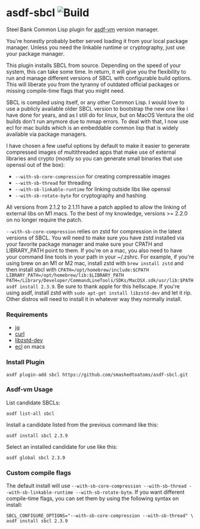 # asdf-sbcl ![Build](https://github.com/smashedtoatoms/asdf-sbcl/workflows/Build/badge.svg?branch=main)

Steel Bank Common Lisp plugin for [asdf-vm](https://github.com/asdf-vm/asdf)
version manager.

You're honestly probably better served loading it from your local
package manager.  Unless you need the linkable runtime or cryptography,
just use your package manager.

This plugin installs SBCL from source. Depending on the speed of your
system, this can take some time. In return, it will give you the
flexibility to run and manage different versions of SBCL with
configurable build options. This will liberate you from the tyranny of
outdated official packages or missing compile-time flags that you might
need.

SBCL is compiled using itself, or any other Common Lisp.  I would love
to use a publicly available older SBCL version to bootstrap the new one
like i have done for years, and as I still do for linux, but on MacOS
Ventura the old builds don't run anymore due to mmap errors.  To deal
with that, I now use ecl for mac builds which is an embeddable common
lisp that is widely available via package managers.

I have chosen a few useful options by default to make it easier to
generate compressed images of multithreaded apps that make use of
external libraries and crypto (mostly so you can generate small binaries
that use openssl out of the box):

- `--with-sb-core-compression` for creating compressable images
- `--with-sb-thread` for threading
- `--with-sb-linkable-runtime` for linking outside libs like openssl
- `--with-sb-rotate-byte` for cryptography and hashing

All versions from 2.1.2 to 2.1.11 have a patch applied to allow the
linking of external libs on M1 macs. To the best of my knowledge,
versions >= 2.2.0 on no longer require the patch.

`--with-sb-core-compression` relies on zstd for compression in the
latest versions of SBCL. You will need to make sure you have zstd
installed via your favorite package manager and make sure your CPATH and
LIBRARY_PATH point to them. If you're on a mac, you also need to have
your command line tools in your path in your ~/.zshrc. For example, if
you're using brew on an M1 or M2 mac, install zstd with `brew install zstd` and then install sbcl with `CPATH=/opt/homebrew/include:$CPATH LIBRARY_PATH=/opt/homebrew/lib:$LIBRARY_PATH PATH=/Library/Developer/CommandLineTools/SDKs/MacOSX.sdk/usr/lib:$PATH asdf install 2.3.9`. Be sure to thank apple for this hellscape. If
you're using asdf, install zstd with `sudo apt-get install libzstd-dev`
and let it rip. Other distros will need to install it in whatever way
they normally install.

### Requirements

- [jq](https://stedolan.github.io/jq/)
- [curl](https://curl.haxx.se/)
- [libzstd-dev](https://github.com/facebook/zstd)
- [ecl](https://ecl.common-lisp.dev) on macs

### Install Plugin

```
asdf plugin-add sbcl https://github.com/smashedtoatoms/asdf-sbcl.git
```

### Asdf-vm Usage

List candidate SBCLs:

```
asdf list-all sbcl
```

Install a candidate listed from the previous command like this:

```
asdf install sbcl 2.3.9
```

Select an installed candidate for use like this:

```
asdf global sbcl 2.3.9
```

### Custom compile flags

The default install will use `--with-sb-core-compression --with-sb-thread --with-sb-linkable-runtime --with-sb-rotate-byte`. If
you want different compile-time flags, you can set them by using the
following syntax on install:

```
SBCL_CONFIGURE_OPTIONS="--with-sb-core-compression --with-sb-thread" \
asdf install sbcl 2.3.9
```
